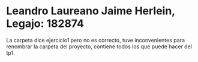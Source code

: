 # Leandro Laureano Jaime Herlein, Legajo: 182874

La carpeta dice ejercicio1 pero no es correcto, tuve inconvenientes para renombrar la carpeta del proyecto, contiene todos los que puede hacer del tp1.
